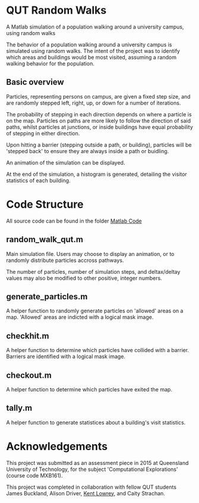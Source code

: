 # QUT Random Walks
A Matlab simulation of a population walking around a university campus, using random walks

The behavior of a population walking around a university campus is simulated using random walks. The intent of the project was to identify which areas and buildings would be most visited, assuming a random walking behavior for the population. 

## Basic overview
Particles, representing persons on campus, are given a fixed step size, and are randomly stepped left, right, up, or down for a number of iterations. 

The probability of stepping in each direction depends on where a particle is on the map. Particles on paths are more likely to follow the direction of said paths, whilst particles at junctions, or inside buildings have equal probability of stepping in either direction.

Upon hitting a barrier (stepping outside a path, or building), particles will be 'stepped back' to ensure they are always inside a path or buidling.

An animation of the simulation can be displayed.

At the end of the simulation, a histogram is generated, detailing the visitor statistics of each building. 

# Code Structure
All source code can be found in the folder [Matlab Code](https://github.com/jyss88/QUT-Random-Walks/tree/master/Matlab%20Code)

## random_walk_qut.m
Main simulation file. Users may choose to display an animation, or to randomly distribute particles accross pathways. 

The number of particles, number of simulation steps, and deltax/deltay values may also be modified to other positive, integer numbers. 

## generate_particles.m
A helper function to randomly generate particles on 'allowed' areas on a map. 'Allowed' areas are indicted with a logical mask image.

## checkhit.m
A helper function to determine which particles have collided with a barrier. Barriers are identified with a logical mask image.

## checkout.m 
A helper function to determine which particles have exited the map.

## tally.m
A helper function to generate statistices about a building's visit statistics.

# Acknowledgements
This project was submitted as an assessment piece in 2015 at Queensland University of Technology, for the subject 'Computational Explorations' (course code MXB161). 

This project was completed in collaboration with fellow QUT students James Buckland, Alison Driver, [Kent Lowrey](mailto:kentos123@live.com), and Caity Strachan.
